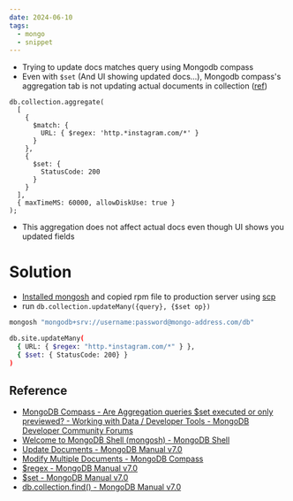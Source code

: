 ```yaml
---
date: 2024-06-10
tags:
  - mongo
  - snippet
---
```

- Trying to update docs matches query using Mongodb compass
- Even with `$set` (And UI showing updated docs...), Mongodb compass's aggregation tab is not updating actual documents in collection ([ref](https://www.mongodb.com/community/forums/t/mongodb-compass-are-aggregation-queries-set-executed-or-only-previewed/163821/6)) 

```shell
db.collection.aggregate(
  [
    {
      $match: {
        URL: { $regex: 'http.*instagram.com/*' }
      }
    },
    {
      $set: {
	    StatusCode: 200
      }
    }
  ],
  { maxTimeMS: 60000, allowDiskUse: true }
);
```
- This aggregation does not affect actual docs even though UI shows you updated fields

# Solution
- [Installed mongosh](https://www.mongodb.com/try/download/shell) and copied rpm file to production server using [scp](How%20to%20copy%20a%20file%20from%20a%20remote%20server%20to%20a%20local%20machine.md)
- run `db.collection.updateMany({query}, {$set op})`

```sh
mongosh "mongodb+srv://username:password@mongo-address.com/db"
```

```sh
db.site.updateMany(
  { URL: { $regex: "http.*instagram.com/*" } },
  { $set: { StatusCode: 200} }
)
```

## Reference
- [MongoDB Compass - Are Aggregation queries $set executed or only previewed? - Working with Data / Developer Tools - MongoDB Developer Community Forums](https://www.mongodb.com/community/forums/t/mongodb-compass-are-aggregation-queries-set-executed-or-only-previewed/163821/5)
- [Welcome to MongoDB Shell (mongosh) - MongoDB Shell](https://www.mongodb.com/docs/mongodb-shell/)
- [Update Documents - MongoDB Manual v7.0](https://www.mongodb.com/docs/manual/tutorial/update-documents/)
- [Modify Multiple Documents - MongoDB Compass](https://www.mongodb.com/docs/compass/current/documents/modify-multiple/)
- [$regex - MongoDB Manual v7.0](https://www.mongodb.com/docs/manual/reference/operator/query/regex/)
- [$set - MongoDB Manual v7.0](https://www.mongodb.com/docs/manual/reference/operator/update/set/#mongodb-update-up.-set)
- [db.collection.find() - MongoDB Manual v7.0](https://www.mongodb.com/docs/manual/reference/method/db.collection.find/#mongodb-method-db.collection.find)